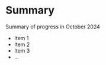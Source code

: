 Summary
===============================

Summary of progress in October 2024

- Item 1
- Item 2
- Item 3
- ...